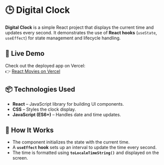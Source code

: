 # 🕒 Digital Clock

**Digital Clock** is a simple React project that displays the current time and updates every second. It demonstrates the use of **React hooks** (`useState`, `useEffect`) for state management and lifecycle handling.


## 🚀 Live Demo

Check out the deployed app on Vercel:  
👉 [React Movies on Vercel](https://digital-clock-alpha-six.vercel.app/)

## 📦 Technologies Used
- **React** – JavaScript library for building UI components.
- **CSS** – Styles the clock display.
- **JavaScript (ES6+)** – Handles date and time updates.

## 🔧 How It Works
- The component initializes the state with the current time.
- A **`useEffect` hook** sets up an interval to update the time every second.
- The time is formatted using **`toLocaleTimeString()`** and displayed on the screen.
